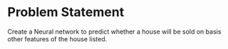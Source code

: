 # Problem Statement
Create a Neural network to predict whether a house will be sold on basis other features of the house listed.
